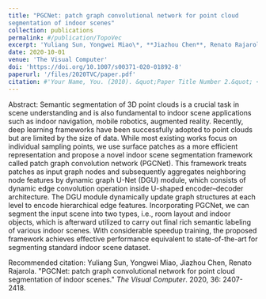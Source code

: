 ```yaml
---
title: "PGCNet: patch graph convolutional network for point cloud
segmentation of indoor scenes"
collection: publications
permalink: #/publication/TopoVec
excerpt: 'Yuliang Sun, Yongwei Miao\*, **Jiazhou Chen**, Renato Rajarola'
date: 2020-10-01
venue: 'The Visual Computer'
doi: 'https://doi.org/10.1007/s00371-020-01892-8'
paperurl: '/files/2020TVC/paper.pdf'
citation: #'Your Name, You. (2010). &quot;Paper Title Number 2.&quot; <i>Journal 1</i>. 1(2).'
---
```


Abstract: Semantic segmentation of 3D point clouds is a crucial task in scene understanding and is also fundamental to indoor scene applications such as indoor navigation, mobile robotics, augmented reality. Recently, deep learning frameworks have been successfully adopted to point clouds but are limited by the size of data. While most existing works focus on individual sampling points, we use surface patches as a more efficient representation and propose a novel indoor scene segmentation framework called patch graph convolution network (PGCNet). This framework treats patches as input graph nodes and subsequently aggregates neighboring node features by dynamic graph U-Net (DGU) module, which consists of dynamic edge convolution operation inside U-shaped encoder–decoder architecture. The DGU module dynamically update graph structures at each level to encode hierarchical edge features. Incorporating PGCNet, we can segment the input scene into two types, i.e., room layout and indoor objects, which is afterward utilized to carry out final rich semantic labeling of various indoor scenes. With considerable speedup training, the proposed framework achieves effective performance equivalent to state-of-the-art for segmenting standard indoor scene dataset.


Recommended citation: Yuliang Sun, Yongwei Miao, Jiazhou Chen, Renato Rajarola. "PGCNet: patch graph convolutional network for point cloud segmentation of indoor scenes." <i>The Visual Computer</i>. 2020, 36: 2407-2418.
